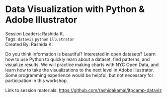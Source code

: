 # Data Visualization with Python & Adobe Illustrator

Session Leaders: Rashida K.  
Tags: `dataviz` `python` `illustrator`  
Created By: Rashida K.  

Do you think information is beautiful? Interested in open datasets? Learn how to use Python to quickly learn about a dataset, find patterns, and visualize results. We will practice making charts with NYC Open Data, and learn how to take the visualizations to the next level in Adobe Illustrator. Some programming experience would be helpful, but not necessary for participation in this workshop.

Link to session materials: https://github.com/rashidakamal/itpcamp-dataviz  
